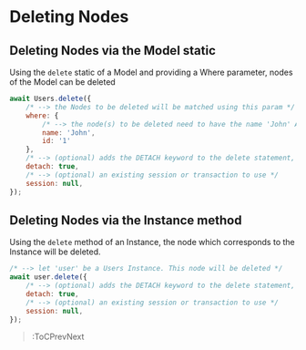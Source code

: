 # Deleting Nodes

## Deleting Nodes via the Model static

Using the `delete` static of a Model and providing a Where parameter, nodes of the Model can be deleted

```js
await Users.delete({
    /* --> the Nodes to be deleted will be matched using this param */
    where: {
        /* --> the node(s) to be deleted need to have the name 'John' AND the id '1' */
        name: 'John',
        id: '1'
    },
    /* --> (optional) adds the DETACH keyword to the delete statement, also deleting the relationships of the node(s) */
    detach: true,
    /* --> (optional) an existing session or transaction to use */
    session: null,
});
```

## Deleting Nodes via the Instance method

Using the `delete` method of an Instance, the node which corresponds to the Instance will be deleted.

```js
/* --> let 'user' be a Users Instance. This node will be deleted */
await user.delete({
    /* --> (optional) adds the DETACH keyword to the delete statement, also deleting the relationships of the node */
    detach: true,
    /* --> (optional) an existing session or transaction to use */
    session: null,
});
```

> :ToCPrevNext
